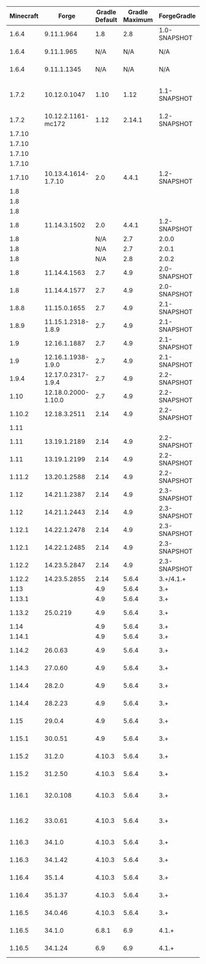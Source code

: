 | Minecraft |        Forge        | Gradle Default | Gradle Maximum | ForgeGradle  | Mappings Default  | Mappings Maximum  | MCP  | Java Minimum | Java Maximum |  Promotion  | Notes |
| --------- | ------------------- | -------------- | -------------- | ------------ | ----------------- | ----------------- | ---- | ------------ | ------------ | ----------- | ----- |
| 1.6.4   | 9.11.1.964          | 1.8    | 2.8    | 1.0-SNAPSHOT | N/A                      | N/A                             | 8.11     | 6 | 8 |             | Requires Java 7 to setupDecompWorkspace |
| 1.6.4   | 9.11.1.965          | N/A    | N/A    | N/A          | N/A                      | N/A                             | 8.11     | 6 | 8 |             | Use Scala 1.10.2, Patch Failures |
| 1.6.4   | 9.11.1.1345         | N/A    | N/A    | N/A          | N/A                      | N/A                             | 8.11     | 6 | 8 | LB/RB       | Use Scala 1.10.2, Patch Failures |
| 1.7.2   | 10.12.0.1047        | 1.10   | 1.12   | 1.1-SNAPSHOT | N/A                      | N/A                             | 9.03     | 6 | 8 |             | Requires Java 7 to setupDecompWorkspace, Last 1.7.2 version for FG1.1 |
| 1.7.2   | 10.12.2.1161-mc172  | 1.12   | 2.14.1 | 1.2-SNAPSHOT | N/A                      | N/A                             | 9.03     | 6 | 8 | LB/RB       | |
| 1.7.10  |                     |        |        |              |                          | stable_8                        | 9.08     | 6 | 8 | Mappings    | |
| 1.7.10  |                     |        |        |              |                          | stable_9                        | 9.08     | 6 | 8 | Mappings    | |
| 1.7.10  |                     |        |        |              |                          | stable_10                       | 9.08     | 6 | 8 | Mappings    | |
| 1.7.10  |                     |        |        |              |                          | stable_11                       | 9.08     | 6 | 8 | Mappings    | |
| 1.7.10  | 10.13.4.1614-1.7.10 | 2.0    | 4.4.1  | 1.2-SNAPSHOT | Unspecified              | stable_12                       | 9.08     | 6 | 8 | LB/RB       | |
| 1.8     |                     |        |        |              |                          | stable_15                       | 9.10     | 6 | 8 | Mappings    | |
| 1.8     |                     |        |        |              |                          | stable_16                       | 9.10     | 6 | 8 | Mappings    | |
| 1.8     |                     |        |        |              |                          | stable_17                       | 9.10     | 6 | 8 | Mappings    | |
| 1.8     | 11.14.3.1502        | 2.0    | 4.4.1  | 1.2-SNAPSHOT | snapshot_20141130        | stable_18                       | 9.10     | 6 | 8 |             | Last 1.8 version for FG1.2 & Seperate FML |
| 1.8     |                     | N/A    | 2.7    | 2.0.0        |                          |                                 | 9.10     | 6 | 8 | ForgeGradle | |
| 1.8     |                     | N/A    | 2.7    | 2.0.1        |                          |                                 | 9.10     | 6 | 8 | ForgeGradle | |
| 1.8     |                     | N/A    | 2.8    | 2.0.2        |                          |                                 | 9.10     | 6 | 8 | ForgeGradle | |
| 1.8     | 11.14.4.1563        | 2.7    | 4.9    | 2.0-SNAPSHOT | snapshot_20141130        | stable_18                       | 9.10     | 6 | 8 | RB          | |
| 1.8     | 11.14.4.1577        | 2.7    | 4.9    | 2.0-SNAPSHOT | snapshot_20141130        | stable_18                       | 9.10     | 6 | 8 | LB          | |
| 1.8.8   | 11.15.0.1655        | 2.7    | 4.9    | 2.1-SNAPSHOT | snapshot_20151122        | stable_20                       | 9.18     | 6 | 8 | LB          | No 1.8.8 RB |
| 1.8.9   | 11.15.1.2318-1.8.9  | 2.7    | 4.9    | 2.1-SNAPSHOT | stable_20                | stable_22                       | 9.19     | 6 | 8 | LB/RB       | |
| 1.9     | 12.16.1.1887        | 2.7    | 4.9    | 2.1-SNAPSHOT | snapshot_20160312        | stable_24                       | 9.24     | 6 | 8 | RB          | |
| 1.9     | 12.16.1.1938-1.9.0  | 2.7    | 4.9    | 2.1-SNAPSHOT | snapshot_20160312        | stable_24                       | 9.24     | 6 | 8 | LB          | |
| 1.9.4   | 12.17.0.2317-1.9.4  | 2.7    | 4.9    | 2.2-SNAPSHOT | snapshot_20160518        | stable_26                       | 9.28     | 6 | 8 | LB/RB       | |
| 1.10    | 12.18.0.2000-1.10.0 | 2.7    | 4.9    | 2.2-SNAPSHOT | snapshot_20160518        | stable_26                       | 9.31     | 6 | 8 | LB          | No 1.10 RB |
| 1.10.2  | 12.18.3.2511        | 2.14   | 4.9    | 2.2-SNAPSHOT | snapshot_20161111        | stable_29                       | 9.31     | 6 | 8 | LB/RB       | |
| 1.11    |                     |        |        |              |                          | stable_31                       | 9.35     | 6 | 8 | Mappings    | |
| 1.11    | 13.19.1.2189        | 2.14   | 4.9    | 2.2-SNAPSHOT | snapshot_20161111        | stable_32                       | 9.35     | 6 | 8 | RB          | |
| 1.11    | 13.19.1.2199        | 2.14   | 4.9    | 2.2-SNAPSHOT | snapshot_20161220        | stable_32                       | 9.35     | 6 | 8 | LB          | |
| 1.11.2  | 13.20.1.2588        | 2.14   | 4.9    | 2.2-SNAPSHOT | snapshot_20161220        | stable_32                       | 9.37     | 6 | 8 | LB/RB       | |
| 1.12    | 14.21.1.2387        | 2.14   | 4.9    | 2.3-SNAPSHOT | snapshot_20170624        | stable_39                       | 9.40     | 6 | 8 | RB          | |
| 1.12    | 14.21.1.2443        | 2.14   | 4.9    | 2.3-SNAPSHOT | snapshot_20170624        | stable_39                       | 9.40     | 6 | 8 | LB          | |
| 1.12.1  | 14.22.1.2478        | 2.14   | 4.9    | 2.3-SNAPSHOT | snapshot_20170624        | stable_39                       | 9.41     | 6 | 8 | RB          | |
| 1.12.1  | 14.22.1.2485        | 2.14   | 4.9    | 2.3-SNAPSHOT | snapshot_20170624        | stable_39                       | 9.41     | 6 | 8 | LB          | |
| 1.12.2  | 14.23.5.2847        | 2.14   | 4.9    | 2.3-SNAPSHOT | snapshot_20171003        | stable_39                       | 9.42     | 6 | 8 | Last FG2    | |
| 1.12.2  | 14.23.5.2855        | 2.14   | 5.6.4  | 3.+/4.1.+    | snapshot_20171003        | stable_39                       | 9.42     | 6 | 8 | LB,RB       | |
| 1.13    |                     | 4.9    | 5.6.4  | 3.+          |                          | stable_43                       |          | 8 | 8 |             | |
| 1.13.1  |                     | 4.9    | 5.6.4  | 3.+          |                          | stable_45                       |          | 8 | 8 |             | |
| 1.13.2  | 25.0.219            | 4.9    | 5.6.4  | 3.+          | snapshot_20180921-1.13   | stable_47                       | 20190213 | 8 | 8 | LB          | |
| 1.14    |                     | 4.9    | 5.6.4  | 3.+          |                          | stable_49                       |          | 8 | 8 |             | |
| 1.14.1  |                     | 4.9    | 5.6.4  | 3.+          |                          | stable_51                       |          | 8 | 8 |             | |
| 1.14.2  | 26.0.63             | 4.9    | 5.6.4  | 3.+          | snapshot_20190621-1.14.2 | stable_53                       | 20190603 | 8 | 8 | LB          | |
| 1.14.3  | 27.0.60             | 4.9    | 5.6.4  | 3.+          | snapshot_20190719-1.14.3 | stable_56                       | 20190624 | 8 | 8 | LB          | |
| 1.14.4  | 28.2.0              | 4.9    | 5.6.4  | 3.+          | snapshot_20190719-1.14.3 | stable_58                       | 20190829 | 8 | 8 | RB          | |
| 1.14.4  | 28.2.23             | 4.9    | 5.6.4  | 3.+          | snapshot_20190719-1.14.3 | stable_58                       | 20190829 | 8 | 8 | LB          | |
| 1.15    | 29.0.4              | 4.9    | 5.6.4  | 3.+          | snapshot_20190719-1.14.3 | stable_60                       | 20191212 | 8 | 8 | LB          | |
| 1.15.1  | 30.0.51             | 4.9    | 5.6.4  | 3.+          | snapshot_20190719-1.14.3 | snapshot_20210516-1.15.1        | 20191217 | 8 | 8 | LB          | |
| 1.15.2  | 31.2.0              | 4.10.3 | 5.6.4  | 3.+          | snapshot_20200514-1.15.1 | snapshot_20210516-1.15.1        | 20200515 | 8 | 8 | RB          | |
| 1.15.2  | 31.2.50             | 4.10.3 | 5.6.4  | 3.+          | snapshot_20200514-1.15.1 | snapshot_20210516-1.15.1        | 20200515 | 8 | 8 | LB          | |
| 1.16.1  | 32.0.108            | 4.10.3 | 5.6.4  | 3.+          | snapshot_20200514-1.16   | snapshot_20200820-1.16.1        | 20200625 | 8 | 8 | LB          | Newer mappings available at [Dogforce Games](https://www.dogforce-games.com/maven/de/oceanlabs/mcp/mcp_snapshot/) |
| 1.16.2  | 33.0.61             | 4.10.3 | 5.6.4  | 3.+          | snapshot_20200514-1.16   | snapshot_20200916-1.16.2        | 20200812 | 8 | 8 | LB          | Newer mappings available at [Dogforce Games](https://www.dogforce-games.com/maven/de/oceanlabs/mcp/mcp_snapshot/) |
| 1.16.3  | 34.1.0              | 4.10.3 | 5.6.4  | 3.+          | snapshot_20200514-1.16   | snapshot_20201028-1.16.3        | 20200911 | 8 | 8 | RB          | |
| 1.16.3  | 34.1.42             | 4.10.3 | 5.6.4  | 3.+          | snapshot_20201028-1.16.3 | snapshot_20201028-1.16.3        | 20201025 | 8 | 8 | LB          | |
| 1.16.4  | 35.1.4              | 4.10.3 | 5.6.4  | 3.+          | snapshot_20201028-1.16.3 | snapshot_20210309-1.16.4        | 20201102 | 8 | 8 | RB          | |
| 1.16.4  | 35.1.37             | 4.10.3 | 5.6.4  | 3.+          | snapshot_20201028-1.16.3 | snapshot_20210309-1.16.4        | 20201102 | 8 | 8 | LB          | |
| 1.16.5  | 34.0.46             | 4.10.3 | 5.6.4  | 3.+          | official_1.16.5          | official_1.16.5/20210309-1.16.5 | 20210115 | 8 | 8 | Last FG3    | |
| 1.16.5  | 34.1.0              | 6.8.1  | 6.9    | 4.1.+        | official_1.16.5          | official_1.16.5/20210309-1.16.5 | 20210115 | 8 | 8 | RB          | |
| 1.16.5  | 34.1.24             | 6.9    | 6.9    | 4.1.+        | official_1.16.5          | official_1.16.5/20210309-1.16.5 | 20210115 | 8 | 8 | LB          | |

